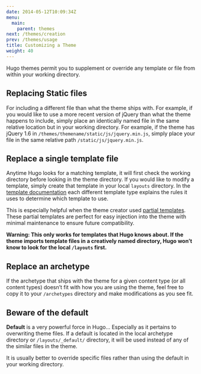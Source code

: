 ```yaml
---
date: 2014-05-12T10:09:34Z
menu:
  main:
    parent: themes
next: /themes/creation
prev: /themes/usage
title: Customizing a Theme
weight: 40
---
```


Hugo themes permit you to supplement or override any template or file
from within your working directory.

## Replacing Static files

For including a different file than what the theme ships
with. For example, if you would like to use a more recent version of jQuery
than what the theme happens to include, simply place an identically named file in the same
relative location but in your working directory. For example, if the
theme has jQuery 1.6 in `/themes/themename/static/js/jquery.min.js`, simply place your file
in the same relative path `/static/js/jquery.min.js`.

## Replace a single template file

Anytime Hugo looks for a matching template, it will first check the
working directory before looking in the theme directory. If you would
like to modify a template, simply create that template in your local
`layouts` directory. In the [template documentation](/templates/overview/)
each different template type explains the rules it uses to determine
which template to use.

This is especially helpful when the theme creator used [partial
templates](/templates/partials/). These partial templates are perfect for easy
injection into the theme with minimal maintenance to ensure future
compatibility.

**Warning: This only works for templates that Hugo knows about. If the
theme imports template files in a creatively named directory,
Hugo won’t know to look for the local `/layouts` first.**

## Replace an archetype

If the archetype that ships with the theme for a given content type (or
all content types) doesn’t fit with how you are using the theme, feel
free to copy it to your `/archetypes` directory and make modifications as
you see fit.

## Beware of the default

**Default** is a very powerful force in Hugo... Especially as it pertains to
overwriting theme files. If a default is located in the local archetype
directory or `/layouts/_default/` directory, it will be used instead of
any of the similar files in the theme. 

It is usually better to override specific files rather than using the
default in your working directory.
